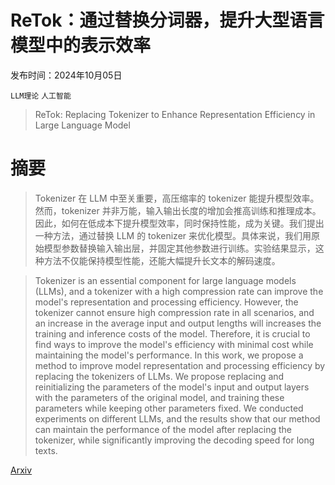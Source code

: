 # ReTok：通过替换分词器，提升大型语言模型中的表示效率

发布时间：2024年10月05日

`LLM理论` `人工智能`

> ReTok: Replacing Tokenizer to Enhance Representation Efficiency in Large Language Model

# 摘要

> Tokenizer 在 LLM 中至关重要，高压缩率的 tokenizer 能提升模型效率。然而，tokenizer 并非万能，输入输出长度的增加会推高训练和推理成本。因此，如何在低成本下提升模型效率，同时保持性能，成为关键。我们提出一种方法，通过替换 LLM 的 tokenizer 来优化模型。具体来说，我们用原始模型参数替换输入输出层，并固定其他参数进行训练。实验结果显示，这种方法不仅能保持模型性能，还能大幅提升长文本的解码速度。

> Tokenizer is an essential component for large language models (LLMs), and a tokenizer with a high compression rate can improve the model's representation and processing efficiency. However, the tokenizer cannot ensure high compression rate in all scenarios, and an increase in the average input and output lengths will increases the training and inference costs of the model. Therefore, it is crucial to find ways to improve the model's efficiency with minimal cost while maintaining the model's performance. In this work, we propose a method to improve model representation and processing efficiency by replacing the tokenizers of LLMs. We propose replacing and reinitializing the parameters of the model's input and output layers with the parameters of the original model, and training these parameters while keeping other parameters fixed. We conducted experiments on different LLMs, and the results show that our method can maintain the performance of the model after replacing the tokenizer, while significantly improving the decoding speed for long texts.

[Arxiv](https://arxiv.org/abs/2410.04335)
